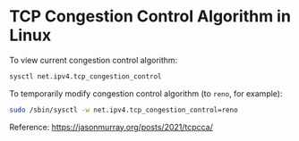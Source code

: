 # TCP Congestion Control Algorithm in Linux
To view current congestion control algorithm:
```bash
sysctl net.ipv4.tcp_congestion_control
```

To temporarily modify congestion control algorithm (to `reno`, for example):
```bash
sudo /sbin/sysctl -w net.ipv4.tcp_congestion_control=reno
```

Reference: https://jasonmurray.org/posts/2021/tcpcca/